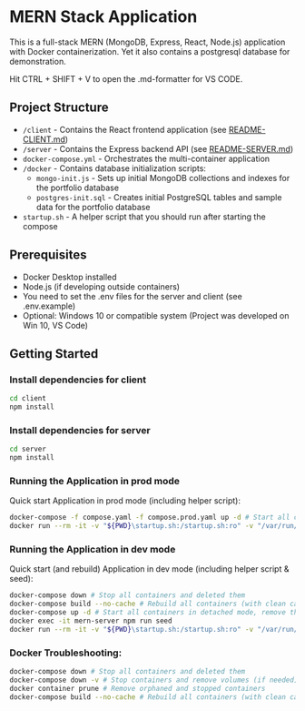 # MERN Stack Application

This is a full-stack MERN (MongoDB, Express, React, Node.js) application with Docker containerization.
Yet it also contains a postgresql database for demonstration.

Hit CTRL + SHIFT + V to open the .md-formatter for VS CODE.

## Project Structure

- `/client` - Contains the React frontend application (see [README-CLIENT.md](./client/README.md))
- `/server` - Contains the Express backend API (see [README-SERVER.md](./server/README.md))
- `docker-compose.yml` - Orchestrates the multi-container application
- `/docker` - Contains database initialization scripts:
  - `mongo-init.js` - Sets up initial MongoDB collections and indexes for the portfolio database
  - `postgres-init.sql` - Creates initial PostgreSQL tables and sample data for the portfolio database
- `startup.sh` - A helper script that you should run after starting the compose

## Prerequisites

- Docker Desktop installed
- Node.js (if developing outside containers)
- You need to set the .env files for the server and client (see .env.example)
- Optional: Windows 10 or compatible system (Project was developed on Win 10, VS Code)


## Getting Started

### Install dependencies for client
```bash
cd client
npm install
```

### Install dependencies for server
```bash
cd server
npm install
```

### Running the Application in prod mode
Quick start Application in prod mode (including helper script):
```bash
docker-compose -f compose.yaml -f compose.prod.yaml up -d # Start all containers in detached mode, remove the 'd' if you want to follow the logs
docker run --rm -it -v "${PWD}\startup.sh:/startup.sh:ro" -v "/var/run/docker.sock:/var/run/docker.sock" --network mern-portfolio_app-network alpine:latest sh -c "apk add --no-cache docker-cli && sh /startup.sh"
```

### Running the Application in dev mode

Quick start (and rebuild) Application in dev mode (including helper script & seed):
```bash
docker-compose down # Stop all containers and deleted them
docker-compose build --no-cache # Rebuild all containers (with clean cache)
docker-compose up -d # Start all containers in detached mode, remove the 'd' if you want to follow the logs
docker exec -it mern-server npm run seed
docker run --rm -it -v "${PWD}\startup.sh:/startup.sh:ro" -v "/var/run/docker.sock:/var/run/docker.sock" --network mern-portfolio_app-network alpine:latest sh -c "apk add --no-cache docker-cli && sh /startup.sh"
```

### Docker Troubleshooting:
```bash
docker-compose down # Stop all containers and deleted them
docker-compose down -v # Stop containers and remove volumes (if needed)
docker container prune # Remove orphaned and stopped containers
docker-compose build --no-cache # Rebuild all containers (with clean cache)
```
